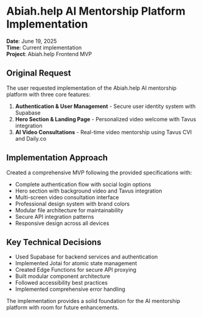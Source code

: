 # Abiah.help AI Mentorship Platform Implementation

**Date**: June 19, 2025  
**Time**: Current implementation  
**Project**: Abiah.help Frontend MVP

## Original Request

The user requested implementation of the Abiah.help AI mentorship platform with three core features:

1. **Authentication & User Management** - Secure user identity system with Supabase
2. **Hero Section & Landing Page** - Personalized video welcome with Tavus integration  
3. **AI Video Consultations** - Real-time video mentorship using Tavus CVI and Daily.co

## Implementation Approach

Created a comprehensive MVP following the provided specifications with:

- Complete authentication flow with social login options
- Hero section with background video and Tavus integration
- Multi-screen video consultation interface
- Professional design system with brand colors
- Modular file architecture for maintainability
- Secure API integration patterns
- Responsive design across all devices

## Key Technical Decisions

- Used Supabase for backend services and authentication
- Implemented Jotai for atomic state management
- Created Edge Functions for secure API proxying
- Built modular component architecture
- Followed accessibility best practices
- Implemented comprehensive error handling

The implementation provides a solid foundation for the AI mentorship platform with room for future enhancements.